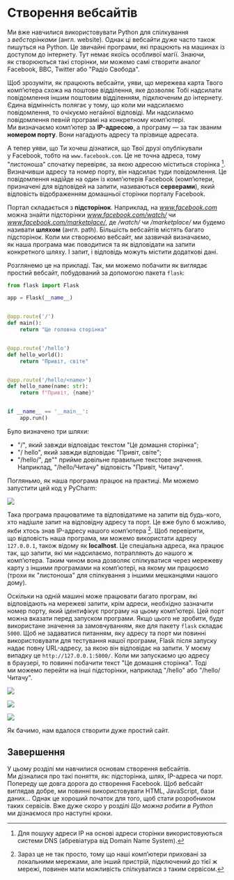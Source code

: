 # Створення вебсайтів

Ми вже навчилися використовувати Python для спілкування з&nbsp;*вебсторінками* (англ. website). Однак ці вебсайти дуже часто також пишуться на&nbsp;Python. Це звичайні програми, які працюють на&nbsp;машинах із доступом до інтернету. Тут немає якоїсь особливої магії. Знаючи, як&nbsp;створюються такі сторінки, ми&nbsp;можемо самі створити аналог Facebook, BBC, Twitter або "Радіо Свобода".

Щоб зрозуміти, як&nbsp;працюють вебсайти, уяви, що&nbsp;мережева карта Твого комп’ютера схожа на&nbsp;поштове відділення, яке дозволяє Тобі надсилати повідомлення іншим поштовим відділенням, підключеним до інтернету. Єдина відмінність полягає у&nbsp;тому, що&nbsp;коли ми&nbsp;надсилаємо повідомлення, то очікуємо негайної відповіді. Ми&nbsp;надсилаємо повідомлення певній програмі на&nbsp;конкретному комп’ютері. Ми&nbsp;визначаємо комп’ютер за **IP-адресою**, а програму — за так званим **номером порту**. Вони нагадують адресу та&nbsp;прізвище адресата.

А тепер уяви, що&nbsp;Ти хочеш дізнатися, що&nbsp;Твої друзі опублікували у&nbsp;Facebook, тобто на&nbsp;`www.facebook.com`. Це не&nbsp;точна адреса, тому "листоноша" спочатку перевіряє, за якою адресою міститься сторінка [^404_1]. Визначивши адресу та&nbsp;номер порту, він надсилає туди повідомлення. Це повідомлення надійде на&nbsp;один із комп’ютерів Facebook (комп’ютери, призначені для відповідей на&nbsp;запити, називаються **серверами**), який відповість відображенням домашньої сторінки порталу Facebook.

Портал складається з&nbsp;**підсторінок**. Наприклад, на&nbsp;*www.facebook.com* можна знайти підсторінки *www.facebook.com/watch/* чи *www.facebook.com/marketplace/*, де&nbsp;*/watch/* чи */marketplace/* ми&nbsp;будемо називати **шляхом** (англ. path). Більшість вебсайтів містять багато підсторінок. Коли ми&nbsp;створюємо вебсайт, ми&nbsp;зазвичай визначаємо, як&nbsp;наша програма має поводитися та&nbsp;як&nbsp;відповідати на&nbsp;запити конкретного шляху. І запит, і відповідь можуть містити додаткові дані.

Розглянемо це&nbsp;на&nbsp;прикладі. Так, ми&nbsp;можемо побачити як&nbsp;виглядає простий вебсайт, побудований за допомогою пакета `flask`:

```python
from flask import Flask

app = Flask(__name__)


@app.route('/')
def main():
    return "Це головна сторінка"


@app.route('/hello')
def hello_world():
    return "Привіт, світе"


@app.route('/hello/<name>')
def hello_name(name: str):
    return f"Привіт, {name}"


if __name__ == '__main__':
    app.run()
```

Було визначено три шляхи:

- "/", який завжди відповідає текстом "Це домашня сторінка";
- "/ hello", який завжди відповідає "Привіт, світе";
- "/hello/<name>", де"<name>" прийме довільне правильне текстове значення. Наприклад, "/hello/Читачу" відповість "Привіт, Читачу".

Погляньмо, як&nbsp;наша програма працює на&nbsp;практиці. Ми&nbsp;можемо запустити цей код у&nbsp;PyCharm:

![](404_flask_run.png)

Така програма працюватиме та&nbsp;відповідатиме на&nbsp;запити від будь-кого, хто надішле запит на&nbsp;відповідну адресу та&nbsp;порт. Це вже було б можливо, якби хтось знав IP-адресу нашого комп’ютера [^404_2]. Щоб&nbsp;перевірити, що&nbsp;відповість наша програма, ми&nbsp;можемо використати адресу `127.0.0.1`, також відому як&nbsp;**localhost**. Це спеціальна адреса, яка працює так, що&nbsp;запити, які ми&nbsp;надсилаємо, потрапляють до нашого ж комп’ютера. Таким чином вона дозволяє спілкуватися через мережеву карту з&nbsp;іншими програмами на&nbsp;комп’ютері, на&nbsp;якому ми&nbsp;працюємо (трохи як&nbsp;"листоноша" для спілкування з&nbsp;іншими мешканцями нашого дому).

Оскільки на&nbsp;одній машині може працювати багато програм, які відповідають на&nbsp;мережеві запити, крім адреси, необхідно зазначити номер порту, який ідентифікує програму на&nbsp;цьому комп’ютері. Цей порт можна вказати перед запуском програми. Якщо цього не&nbsp;зробити, буде використане значення за замовчуванням, яке для пакету `flask` складає `5000`. Щоб&nbsp;не&nbsp;задаватися питанням, яку адресу та&nbsp;порт ми&nbsp;повинні використовувати для тестування нашої програми, Flask після запуску надає повну URL-адресу, за якою він відповідає на&nbsp;запити. У моєму випадку це&nbsp;`http://127.0.0.1:5000/`. Коли ми&nbsp;запускаємо цю адресу в&nbsp;браузері, то повинні побачити текст "Це домашня сторінка". Тоді ми&nbsp;можемо перейти на&nbsp;інші підсторінки, наприклад "/hello" або "/hello/Читачу".

![](404_webpage_1.png)

![](404_webpage_2.png)

![](404_webpage_3.png)

Як бачимо, нам вдалося створити дуже простий сайт.

## Завершення

У цьому розділі ми&nbsp;навчилися основам створення вебсайтів. Ми&nbsp;дізналися про такі поняття, як: підсторінка, шлях, IP-адреса чи порт. Попереду ще довга дорога до створення Facebook. Щоб&nbsp;вебсайт виглядав добре, ми&nbsp;повинні використовувати HTML, JavaScript, бази даних... Однак це&nbsp;хороший початок для того, щоб стати розробником таких сервісів. Вже дуже скоро у&nbsp;розділі *Що можна робити в&nbsp;Python* ми&nbsp;дізнаємося про наступні кроки.

[^404_1]: Для пошуку адреси IP на&nbsp;основі адреси сторінки використовуються системи DNS (абревіатура від Domain Name System).
[^404_2]: Зараз це&nbsp;не&nbsp;так просто, тому що&nbsp;наші комп’ютери приховані за локальними мережами, але інший пристрій, підключений до тієї ж мережі, повинен мати можливість спілкуватися з&nbsp;таким сервісом.



